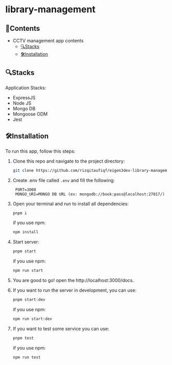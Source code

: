 # library-management

## 📜Contents

- CCTV management app contents
  - [🔍Stacks](#stacks)
  - [🛠️Installation](#️installation)

## 🔍Stacks

Application Stacks:

- ExpressJS
- Node JS
- Mongo DB
- Mongoose ODM
- Jest

## 🛠️Installation

To run this app, follow this steps:

1. Clone this repo and navigate to the project directory:

   ```bash
   git clone https://github.com/rizqitaufiqf/eigen3dev-library-management.git && cd eigen3dev-library-management
   ```

2. Create .env file called `.env` and fill the following:

   ```env
    PORT=3000
    MONGO_URI=MONGO DB URL (ex: mongodb://book:pass@localhost:27017/)
   ```

3. Open your terminal and run to install all dependencies:

   ```bash
   pnpm i
   ```

   if you use npm:

   ```bash
   npm install
   ```

4. Start server:

   ```bash
   pnpm start
   ```

   if you use npm:

   ```bash
   npm run start
   ```

5. You are good to go! open the http://localhost:3000/docs.
6. If you want to run the server in development, you can use:

   ```bash
   pnpm start:dev
   ```

   if you use npm:

   ```bash
   npm run start:dev
   ```

7. If you want to test some service you can use:

   ```bash
   pnpm test
   ```

   if you use npm:

   ```bash
   npm run test
   ```
